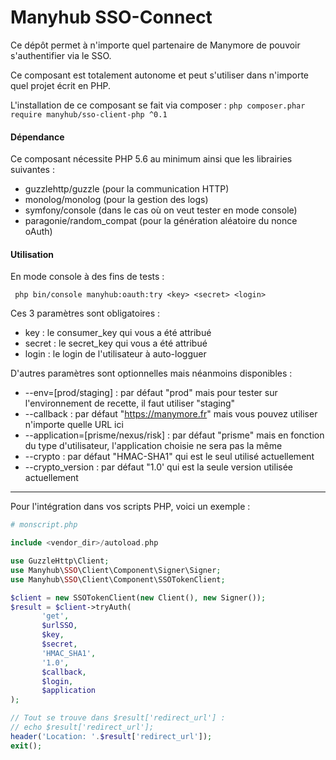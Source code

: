 # Manyhub SSO-Connect 

Ce dépôt permet à n'importe quel partenaire de Manymore de pouvoir s'authentifier via le SSO.

Ce composant est totalement autonome et peut s'utiliser dans n'importe quel projet écrit en PHP.

L'installation de ce composant se fait via composer :
 `` php composer.phar require manyhub/sso-client-php ^0.1 ``
 
#### Dépendance

Ce composant nécessite PHP 5.6 au minimum ainsi que les librairies suivantes :
 - guzzlehttp/guzzle (pour la communication HTTP)
 - monolog/monolog (pour la gestion des logs)
 - symfony/console (dans le cas où on veut tester en mode console)
 - paragonie/random_compat (pour la génération aléatoire du nonce oAuth)
  
#### Utilisation 

En mode console à des fins de tests :

`` php bin/console manyhub:oauth:try <key> <secret> <login>``

Ces 3 paramètres sont obligatoires :
 - key : le consumer_key qui vous a été attribué
 - secret : le secret_key qui vous a été attribué
 - login : le login de l'utilisateur à auto-logguer
 
 
D'autres paramètres sont optionnelles mais néanmoins disponibles :
 * --env=[prod/staging] : par défaut "prod" mais pour tester sur l'environnement de recette, il faut utiliser "staging"
 * --callback : par défaut "https://manymore.fr" mais vous pouvez utiliser n'importe quelle URL ici
 * --application=[prisme/nexus/risk] : par défaut "prisme" mais en fonction du type d'utilisateur, l'application choisie ne sera pas la même
 * --crypto : par défaut "HMAC-SHA1" qui est le seul utilisé actuellement
 * --crypto_version : par défaut "1.0' qui est la seule version utilisée actuellement
 
-------------

Pour l'intégration dans vos scripts PHP, voici un exemple :
```php
# monscript.php

include <vendor_dir>/autoload.php

use GuzzleHttp\Client;
use Manyhub\SSO\Client\Component\Signer\Signer;
use Manyhub\SSO\Client\Component\SSOTokenClient;

$client = new SSOTokenClient(new Client(), new Signer());
$result = $client->tryAuth(
       'get',
       $urlSSO,
       $key,
       $secret,
       'HMAC_SHA1',
       '1.0',
       $callback,
       $login,
       $application
);

// Tout se trouve dans $result['redirect_url'] :
// echo $result['redirect_url'];
header('Location: '.$result['redirect_url']);
exit();

```

